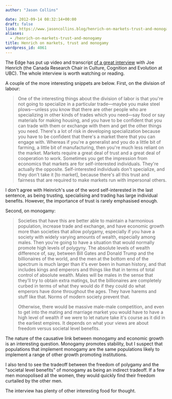```yaml
---
author: "Jason Collins"

date: 2012-09-14 08:32:14+00:00
draft: false
link: https://www.jasoncollins.blog/henrich-on-markets-trust-and-monogamy/
aliases:
  - /henrich-on-markets-trust-and-monogamy
title: Henrich on markets, trust and monogamy
wordpress_id: 4061
---
```


The Edge has put up video and transcript [of a great interview](http://www.edge.org/conversation/how-culture-drove-human-evolution) with Joe Henrich (the Canada Research Chair in Culture, Cognition and Evolution at UBC). The whole interview is worth watching or reading.

A couple of the more interesting snippets are below. First, on the division of labour:



<blockquote>One of the interesting things about the division of labor is that you're not going to specialize in a particular trade—maybe you make steel plows—unless you know that there are other people who are specializing in other kinds of trades which you need—say food or say materials for making housing, and you have to be confident that you can trade with them or exchange with them and get the other things you need. There's a lot of risk in developing specialization because you have to be confident that there's a market there that you can engage with. Whereas if you're a generalist and you do a little bit of farming, a little bit of manufacturing, then you're much less reliant on the market. Markets require a great deal of trust and a great deal of cooperation to work. Sometimes you get the impression from economics that markets are for self-interested individuals. They're actually the opposite. Self-interested individuals don't specialize, and they don't take it [to market], because there's all this trust and fairness that are required to make markets run with impersonal others.</blockquote>



I don't agree with Heinrich's use of the word self-interested in the last sentence, as being trusting, specialising and trading has large individual benefits. However, the importance of trust is rarely emphasised enough.

Second, on monogamy:



<blockquote>Societies that have this are better able to maintain a harmonious population, increase trade and exchange, and have economic growth more than societies that allow polygamy, especially if you have a society with widely varying amounts of wealth, especially among males. Then you're going to have a situation that would normally promote high levels of polygyny. The absolute levels of wealth difference of, say, between Bill Gates and Donald Trump and the billionaires of the world, and the men at the bottom end of the spectrum is much larger than it's ever been in human history, and that includes kings and emperors and things like that in terms of total control of absolute wealth. Males will be males in the sense that they'll try to obtain extra matings, but the billionaires are completely curbed in terms of what they would do if they could do what emperors have done throughout the ages. They have harems and stuff like that. Norms of modern society prevent that.

Otherwise, there would be massive male-male competition, and even to get into the mating and marriage market you would have to have a high level of wealth if we were to let nature take it's course as it did in the earliest empires. It depends on what your views are about freedom versus societal level benefits.</blockquote>



The nature of the causative link between monogamy and economic growth is an interesting question. Monogamy promotes stability, but I suspect that populations that implement monogamy are the same populations likely to implement a range of other growth promoting institutions.

I also tend to see the tradeoff between the freedom of polygamy and the "societal level benefits" of monogamy as being an indirect tradeoff. If a few men monopolised all the women, they would quickly find their freedom curtailed by the other men.

The interview has plenty of other interesting food for thought.
